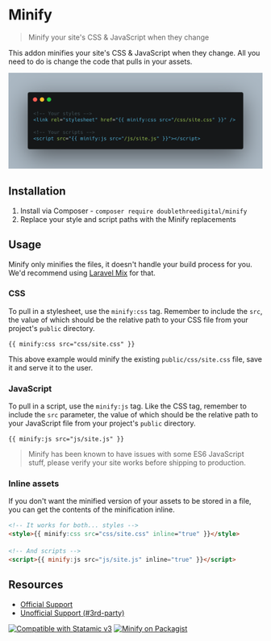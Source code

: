 # Minify
> Minify your site's CSS & JavaScript when they change

This addon minifies your site's CSS & JavaScript when they change. All you need to do is change the code that pulls in your assets.

![Little example](./code-example.png)

## Installation

1. Install via Composer - `composer require doublethreedigital/minify`
2. Replace your style and script paths with the Minify replacements

## Usage

Minify only minifies the files, it doesn't handle your build process for you. We'd recommend using [Laravel Mix](https://laravel.com/docs/7.x/mix#introduction) for that.

### CSS

To pull in a stylesheet, use the `minify:css` tag. Remember to include the `src`, the value of which should be the relative path to your CSS file from your project's `public` directory.

```antlers
{{ minify:css src="css/site.css" }}
```

This above example would minify the existing `public/css/site.css` file, save it and serve it to the user.

### JavaScript

To pull in a script, use the `minify:js` tag. Like the CSS tag, remember to include the `src` parameter, the value of which should be the relative path to your JavaScript file from your project's `public` directory.

```antlers
{{ minify:js src="js/site.js" }}
```

> Minify has been known to have issues with some ES6 JavaScript stuff, please verify your site works before shipping to production.

### Inline assets

If you don't want the minified version of your assets to be stored in a file, you can get the contents of the minification inline.

```html
<!-- It works for both... styles -->
<style>{{ minify:css src="css/site.css" inline="true" }}</style>

<!-- And scripts -->
<script>{{ minify:js src="js/site.js" inline="true" }}</script>
```

## Resources

* [Official Support](https://doublethree.digital)
* [Unofficial Support (#3rd-party)](https://statamic.com/discord)

<p>
<a href="https://statamic.com"><img src="https://img.shields.io/badge/Statamic-3.0+-FF269E?style=for-the-badge" alt="Compatible with Statamic v3"></a>
<a href="https://packagist.org/packages/doublethreedigital/minify/stats"><img src="https://img.shields.io/packagist/v/doublethreedigital/minify?style=for-the-badge" alt="Minify on Packagist"></a>
</p>